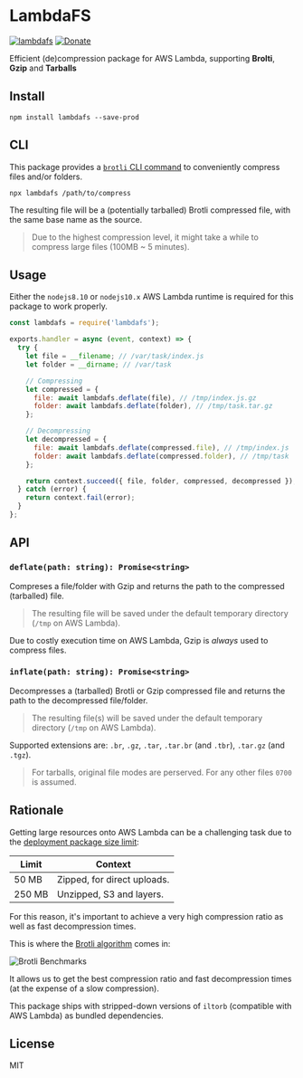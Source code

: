# LambdaFS

[![lambdafs](https://img.shields.io/npm/v/lambdafs.svg?style=for-the-badge)](https://www.npmjs.com/package/lambdafs)
[![Donate](https://img.shields.io/badge/donate-paypal-orange.svg?style=for-the-badge)](https://paypal.me/alixaxel)

Efficient (de)compression package for AWS Lambda, supporting **Brolti**, **Gzip** and **Tarballs**

## Install

```shell
npm install lambdafs --save-prod
```

## CLI

This package provides a [`brotli` CLI command](/alixaxel/lambdafs/tree/master/bin) to conveniently compress files and/or folders.

```shell
npx lambdafs /path/to/compress
```

The resulting file will be a (potentially tarballed) Brotli compressed file, with the same base name as the source.

> Due to the highest compression level, it might take a while to compress large files (100MB ~ 5 minutes).

## Usage

Either the `nodejs8.10` or `nodejs10.x` AWS Lambda runtime is required for this package to work properly.

```javascript
const lambdafs = require('lambdafs');

exports.handler = async (event, context) => {
  try {
    let file = __filename; // /var/task/index.js
    let folder = __dirname; // /var/task

    // Compressing
    let compressed = {
      file: await lambdafs.deflate(file), // /tmp/index.js.gz
      folder: await lambdafs.deflate(folder), // /tmp/task.tar.gz
    };

    // Decompressing
    let decompressed = {
      file: await lambdafs.deflate(compressed.file), // /tmp/index.js
      folder: await lambdafs.deflate(compressed.folder), // /tmp/task
    };

    return context.succeed({ file, folder, compressed, decompressed });
  } catch (error) {
    return context.fail(error);
  }
};
```

## API

### `deflate(path: string): Promise<string>`

Compreses a file/folder with Gzip and returns the path to the compressed (tarballed) file.

> The resulting file will be saved under the default temporary directory (`/tmp` on AWS Lambda).

Due to costly execution time on AWS Lambda, Gzip is *always* used to compress files.

### `inflate(path: string): Promise<string>`

Decompresses a (tarballed) Brotli or Gzip compressed file and returns the path to the decompressed file/folder.

> The resulting file(s) will be saved under the default temporary directory (`/tmp` on AWS Lambda).

Supported extensions are: `.br`, `.gz`, `.tar`, `.tar.br` (and `.tbr`), `.tar.gz` (and `.tgz`).

> For tarballs, original file modes are perserved. For any other files `0700` is assumed.

## Rationale

Getting large resources onto AWS Lambda can be a challenging task due to the [deployment package size limit](https://docs.aws.amazon.com/lambda/latest/dg/limits.html#w291aac11c35c15):

| Limit  | Context                     |
| ------ | --------------------------- |
| 50 MB  | Zipped, for direct uploads. |
| 250 MB | Unzipped, S3 and layers.    |

For this reason, it's important to achieve a very high compression ratio as well as fast decompression times.

This is where the [Brotli algorithm](https://www.opencpu.org/posts/brotli-benchmarks/) comes in:

![Brotli Benchmarks](https://i.imgur.com/98UvYQL.png)

It allows us to get the best compression ratio and fast decompression times (at the expense of a slow compression).

This package ships with stripped-down versions of `iltorb` (compatible with AWS Lambda) as bundled dependencies.

## License

MIT
